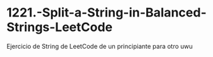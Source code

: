# 1221.-Split-a-String-in-Balanced-Strings-LeetCode
Ejercicio de String de LeetCode de un principiante para otro uwu
